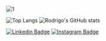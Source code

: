 ![1](https://github.com/Rodrigo-Flores/Rodrigo-Flores/edit/main/assets/name.gif)

![Top Langs](https://github-readme-stats.vercel.app/api/top-langs/?username=Rodrigo-Flores)  ![Rodrigo's GitHub stats](https://github-readme-stats.vercel.app/api?username=Rodrigo-Flores&show_icons=true&theme=tokyonight)


<!--

Here are some ideas to get you started:

- 🔭 I’m currently working on ...
- 🌱 I’m currently learning ...
- 👯 I’m looking to collaborate on ...
- 🤔 I’m looking for help with ...
- 💬 Ask me about ...
- 📫 How to reach me: ...
- 😄 Pronouns: ...
- ⚡ Fun fact: ...
-->

[![Linkedin Badge](https://img.shields.io/badge/-Rodrigo%20Flores-blue?style=social&logo=Linkedin&logoColor=blue&link=https://www.linkedin.com/in/vedantkhairnar/)](https://www.linkedin.com/in/rodrigo-flores-1207/)
[![Instagram Badge](https://img.shields.io/badge/-rodrigo_flores___-blue?style=social&logo=Instagram&link=https://www.instagram.com/rodrigo_flores___/)](https://www.instagram.com/rodrigo_flores___/) 

